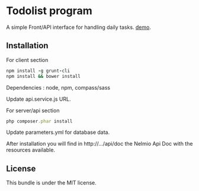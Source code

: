 # Todolist program

A simple Front/API interface for handling daily tasks. [demo](http://todo.arnaudbouvard.com).

Installation
------------
For client section
```ruby
npm install -g grunt-cli
npm install && bower install
```
Dependencies : node, npm, compass/sass

Update api.service.js URL.

For server/api section
```ruby
php composer.phar install
```

Update parameters.yml for database data.

After installation you will find in http://.../api/doc the Nelmio Api Doc with the resources available.

License
-------

This bundle is under the MIT license.
